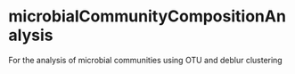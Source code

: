 # microbialCommunityCompositionAnalysis
For the analysis of microbial communities using OTU and deblur clustering
